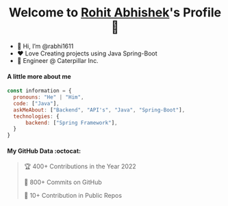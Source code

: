 <p align="center">
  <h1 align="center">Welcome to <a href="https://github.com/MrBlueBird2">Rohit Abhishek</a>'s Profile 👋</h1>
</p>
<ul>
  <li>👋 Hi, I’m @rabhi1611</li>
  <li>❤️ Love Creating projects using Java Spring-Boot</li>
  <li>🌱 Engineer @ Caterpillar Inc.</li>
</ul>

#### A little more about me
```javascript
const information = {
  pronouns: "He" | "Him",
  code: ["Java"],
  askMeAbout: ["Backend", "API's", "Java", "Spring-Boot"],
  technologies: {
      backend: ["Spring Framework"],
  }
}
```

#### My GitHub Data :octocat:
> 🏆 400+ Contributions in the Year 2022
 > 
> 📜 800+ Commits on GitHub
 > 
> 🔑 10+ Contribution in Public Repos
 > 

